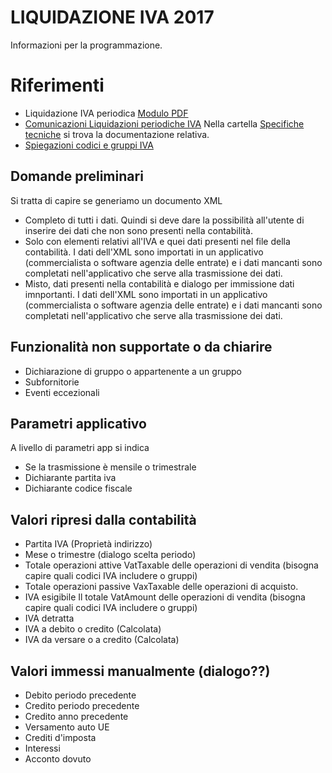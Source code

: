 # LIQUIDAZIONE IVA 2017 

Informazioni per la programmazione.

# Riferimenti
* Liquidazione IVA periodica [Modulo PDF](http://www.agenziaentrate.gov.it/wps/wcm/connect/f8544907-3410-4ad0-a6c8-84a03f91868b/IVA+period_2017_mod_istr.pdf?MOD=AJPERES&CACHEID=f8544907-3410-4ad0-a6c8-84a03f91868b)
* [Comunicazioni Liquidazioni periodiche IVA](http://www.informazionefiscale.it/IMG/pdf/comunicazione_liquidazioni_iva_trimestrali_modello.pdf) 
Nella cartella [Specifiche tecniche](https://github.com/BananaAccounting/Italia/tree/master/Iva/2017/Specifiche) si trova la documentazione relativa.
* [Spiegazioni codici e gruppi IVA](https://github.com/BananaAccounting/Italia/blob/master/Iva/2017/codiciIVA.md)

## Domande preliminari
Si tratta di capire se generiamo un documento XML 
* Completo di tutti i dati. 
  Quindi si deve dare la possibilità all'utente di inserire dei dati che non sono presenti nella contabilità.
* Solo con elementi relativi all'IVA e quei dati presenti nel file della contabilità.
  I dati dell'XML sono importati in un applicativo  (commercialista o software agenzia delle entrate) e i dati mancanti sono completati nell'applicativo che serve alla trasmissione dei dati.
* Misto, dati presenti nella contabilità e dialogo per immissione dati imnportanti. 
  I dati dell'XML sono importati in un applicativo  (commercialista o software agenzia delle entrate) e i dati mancanti sono completati nell'applicativo che serve alla trasmissione dei dati.

## Funzionalità non supportate o da chiarire
* Dichiarazione di gruppo o appartenente a un gruppo
* Subfornitorie
* Eventi eccezionali
 
## Parametri applicativo 
A livello di parametri app si indica 
* Se la trasmissione è mensile o trimestrale
* Dichiarante partita iva
* Dichiarante codice fiscale
  
## Valori ripresi dalla contabilità
* Partita IVA (Proprietà indirizzo)
* Mese o trimestre (dialogo scelta periodo)
* Totale operazioni attive
  VatTaxable delle operazioni di vendita 
  (bisogna capire quali codici IVA includere o gruppi)
* Totale operazioni passive
  VaxTaxable delle operazioni di acquisto.
* IVA esigibile
  Il totale VatAmount delle operazioni di vendita
  (bisogna capire quali codici IVA includere o gruppi)
* IVA detratta
* IVA a debito o credito (Calcolata)
* IVA da versare o a credito (Calcolata)

## Valori immessi manualmente (dialogo??)
* Debito periodo precedente
* Credito periodo precedente
* Credito anno precedente
* Versamento auto UE
* Crediti d'imposta
* Interessi
* Acconto dovuto




